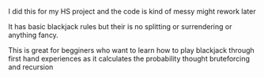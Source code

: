 I did this for my HS project and the code is kind of messy might rework later

It has basic blackjack rules but their is no splitting or surrendering or anything fancy.

This is great for begginers who want to learn how to play blackjack through first hand experiences as it calculates the probability thought bruteforcing and recursion

